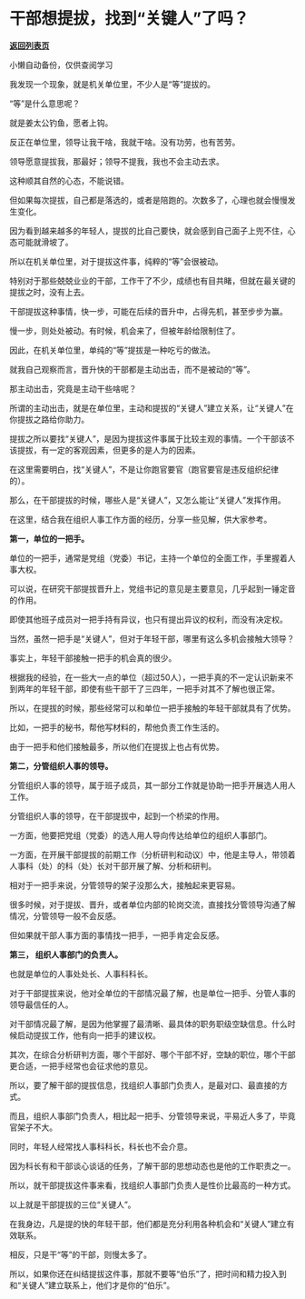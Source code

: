 # 干部想提拔，找到“关键人”了吗？

[**返回列表页**](/gzh/费曼的小茶馆)

小懒自动备份，仅供查阅学习

我发现一个现象，就是机关单位里，不少人是“等”提拔的。

“等”是什么意思呢？

就是姜太公钓鱼，愿者上钩。

反正在单位里，领导让我干啥，我就干啥。没有功劳，也有苦劳。

领导愿意提拔我，那最好；领导不提我，我也不会主动去求。

这种顺其自然的心态，不能说错。

但如果每次提拔，自己都是落选的，或者是陪跑的。次数多了，心理也就会慢慢发生变化。

因为看到越来越多的年轻人，提拔的比自己要快，就会感到自己面子上兜不住，心态可能就滑坡了。

所以在机关单位里，对于提拔这件事，纯粹的“等”会很被动。

特别对于那些兢兢业业的干部，工作干了不少，成绩也有目共睹，但就在最关键的提拔之时，没有上去。

干部提拔这种事情，快一步，可能在后续的晋升中，占得先机，甚至步步为赢。

慢一步，则处处被动。有时候，机会来了，但被年龄给限制住了。

因此，在机关单位里，单纯的“等”提拔是一种吃亏的做法。

就我自己观察而言，晋升快的干部都是主动出击，而不是被动的“等”。

那主动出击，究竟是主动干些啥呢？

所谓的主动出击，就是在单位里，主动和提拔的“关键人”建立关系，让“关键人”在你提拔之路给你助力。

提拔之所以要找“关键人”，是因为提拔这件事属于比较主观的事情。一个干部该不该提拔，有一定的客观因素，但更多的是人为的因素。

在这里需要明白，找“关键人”，不是让你跑官要官（跑官要官是违反组织纪律的）。

那么，在干部提拔的时候，哪些人是“关键人”，又怎么能让“关键人”发挥作用。

在这里，结合我在组织人事工作方面的经历，分享一些见解，供大家参考。

**第一，单位的一把手。**

单位的一把手，通常是党组（党委）书记，主持一个单位的全面工作，手里握着人事大权。

可以说，在研究干部提拔晋升上，党组书记的意见是主要意见，几乎起到一锤定音的作用。

即使其他班子成员对一把手持有异议，也只有提出异议的权利，而没有决定权。

当然，虽然一把手是“关键人”，但对于年轻干部，哪里有这么多机会接触大领导？

事实上，年轻干部接触一把手的机会真的很少。

根据我的经验，在一些大一点的单位（超过50人），一把手真的不一定认识新来不到两年的年轻干部，即使有些干部干了三四年，一把手对其不了解也很正常。

所以，在提拔的时候，那些经常可以和单位一把手接触的年轻干部就具有了优势。

比如，一把手的秘书，帮他写材料的，帮他负责工作生活的。

由于一把手和他们接触最多，所以他们在提拔上也占有优势。

**第二，分管组织人事的领导。**

分管组织人事的领导，属于班子成员，其一部分工作就是协助一把手开展选人用人工作。

分管组织人事的领导，在干部提拔中，起到一个桥梁的作用。

一方面，他要把党组（党委）的选人用人导向传达给单位的组织人事部门。

一方面，在开展干部提拔的前期工作（分析研判和动议）中，他是主导人，带领着人事科（处）的科（处）长对干部开展了解、分析和研判。

相对于一把手来说，分管领导的架子没那么大，接触起来更容易。

很多时候，对于提拔、晋升，或者单位内部的轮岗交流，直接找分管领导沟通了解情况，分管领导一般不会反感。

但如果就干部人事方面的事情找一把手，一把手肯定会反感。

**第三， 组织人事部门的负责人。**

也就是单位的人事处处长、人事科科长。

对于干部提拔来说，他对全单位的干部情况最了解，也是单位一把手、分管人事的领导最信任的人。

对干部情况最了解，是因为他掌握了最清晰、最具体的职务职级空缺信息。什么时候启动提拔工作，他有向一把手的建议权。

其次，在综合分析研判方面，哪个干部好、哪个干部不好，空缺的职位，哪个干部更合适，一把手经常也会征求他的意见。

所以，要了解干部的提拔信息，找组织人事部门负责人，是最对口、最直接的方式。

而且，组织人事部门负责人，相比起一把手、分管领导来说，平易近人多了，毕竟官架子不大。

同时，年轻人经常找人事科科长，科长也不会介意。

因为科长有和干部谈心谈话的任务，了解干部的思想动态也是他的工作职责之一。

所以，就干部提拔这件事来看，找组织人事部门负责人是性价比最高的一种方式。

以上就是干部提拔的三位“关键人”。

在我身边，凡是提的快的年轻干部，他们都是充分利用各种机会和“关键人”建立有效联系。

相反，只是干“等”的干部，则慢太多了。

所以，如果你还在纠结提拔这件事，那就不要等“伯乐”了，把时间和精力投入到和“关键人”建立联系上，他们才是你的“伯乐”。

